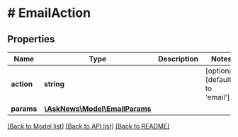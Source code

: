 # # EmailAction

## Properties

Name | Type | Description | Notes
------------ | ------------- | ------------- | -------------
**action** | **string** |  | [optional] [default to 'email']
**params** | [**\AskNews\Model\EmailParams**](EmailParams.md) |  |

[[Back to Model list]](../../README.md#models) [[Back to API list]](../../README.md#endpoints) [[Back to README]](../../README.md)
